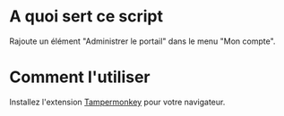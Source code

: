 # A quoi sert ce script

Rajoute un élément "Administrer le portail" dans le menu "Mon compte".

# Comment l'utiliser

 Installez l'extension [Tampermonkey](https://www.tampermonkey.net/) pour votre navigateur.
